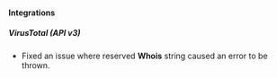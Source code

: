 
#### Integrations
##### VirusTotal (API v3)
- Fixed an issue where reserved **Whois** string caused an error to be thrown.
